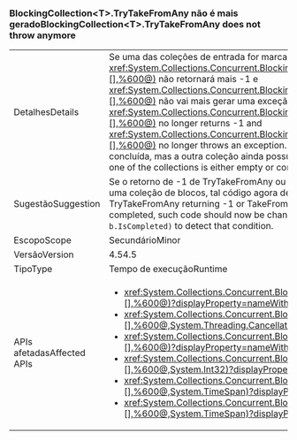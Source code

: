 ### <a name="blockingcollectionlttgttrytakefromany-does-not-throw-anymore"></a><span data-ttu-id="1cf07-101">BlockingCollection&lt;T&gt;.TryTakeFromAny não é mais gerado</span><span class="sxs-lookup"><span data-stu-id="1cf07-101">BlockingCollection&lt;T&gt;.TryTakeFromAny does not throw anymore</span></span>

|   |   |
|---|---|
|<span data-ttu-id="1cf07-102">Detalhes</span><span class="sxs-lookup"><span data-stu-id="1cf07-102">Details</span></span>|<span data-ttu-id="1cf07-103">Se uma das coleções de entrada for marcada como concluída, <xref:System.Collections.Concurrent.BlockingCollection%601.TryTakeFromAny(System.Collections.Concurrent.BlockingCollection{%600}[],%600@)> não retornará mais -1 e <xref:System.Collections.Concurrent.BlockingCollection%601.TakeFromAny(System.Collections.Concurrent.BlockingCollection{%600}[],%600@)> não vai mais gerar uma exceção.</span><span class="sxs-lookup"><span data-stu-id="1cf07-103">If one of the input collections is marked completed, <xref:System.Collections.Concurrent.BlockingCollection%601.TryTakeFromAny(System.Collections.Concurrent.BlockingCollection{%600}[],%600@)> no longer returns -1 and <xref:System.Collections.Concurrent.BlockingCollection%601.TakeFromAny(System.Collections.Concurrent.BlockingCollection{%600}[],%600@)> no longer throws an exception.</span></span> <span data-ttu-id="1cf07-104">Essa alteração possibilita trabalhar com coleções quando uma das coleções está vazia ou concluída, mas a outra coleção ainda possui itens que podem ser recuperados.</span><span class="sxs-lookup"><span data-stu-id="1cf07-104">This change makes it possible to work with collections when one of the collections is either empty or completed, but the other collection still has items that can be retrieved.</span></span>|
|<span data-ttu-id="1cf07-105">Sugestão</span><span class="sxs-lookup"><span data-stu-id="1cf07-105">Suggestion</span></span>|<span data-ttu-id="1cf07-106">Se o retorno de -1 de TryTakeFromAny ou a geração de TakeFromAny foram usados para fins de fluxo de controle no caso de conclusão de uma coleção de blocos, tal código agora deverá ser alterado para usar <code>.Any(b =&gt; b.IsCompleted)</code> a fim de detectar essa condição.</span><span class="sxs-lookup"><span data-stu-id="1cf07-106">If TryTakeFromAny returning -1 or TakeFromAny throwing were used for control-flow purposes in cases of a blocking collection being completed, such code should now be changed to use <code>.Any(b =&gt; b.IsCompleted)</code> to detect that condition.</span></span>|
|<span data-ttu-id="1cf07-107">Escopo</span><span class="sxs-lookup"><span data-stu-id="1cf07-107">Scope</span></span>|<span data-ttu-id="1cf07-108">Secundário</span><span class="sxs-lookup"><span data-stu-id="1cf07-108">Minor</span></span>|
|<span data-ttu-id="1cf07-109">Versão</span><span class="sxs-lookup"><span data-stu-id="1cf07-109">Version</span></span>|<span data-ttu-id="1cf07-110">4.5</span><span class="sxs-lookup"><span data-stu-id="1cf07-110">4.5</span></span>|
|<span data-ttu-id="1cf07-111">Tipo</span><span class="sxs-lookup"><span data-stu-id="1cf07-111">Type</span></span>|<span data-ttu-id="1cf07-112">Tempo de execução</span><span class="sxs-lookup"><span data-stu-id="1cf07-112">Runtime</span></span>|
|<span data-ttu-id="1cf07-113">APIs afetadas</span><span class="sxs-lookup"><span data-stu-id="1cf07-113">Affected APIs</span></span>|<ul><li><xref:System.Collections.Concurrent.BlockingCollection%601.TakeFromAny(System.Collections.Concurrent.BlockingCollection{%600}[],%600@)?displayProperty=nameWithType></li><li><xref:System.Collections.Concurrent.BlockingCollection%601.TakeFromAny(System.Collections.Concurrent.BlockingCollection{%600}[],%600@,System.Threading.CancellationToken)?displayProperty=nameWithType></li><li><xref:System.Collections.Concurrent.BlockingCollection%601.TryTakeFromAny(System.Collections.Concurrent.BlockingCollection{%600}[],%600@)?displayProperty=nameWithType></li><li><xref:System.Collections.Concurrent.BlockingCollection%601.TryTakeFromAny(System.Collections.Concurrent.BlockingCollection{%600}[],%600@,System.Int32)?displayProperty=nameWithType></li><li><xref:System.Collections.Concurrent.BlockingCollection%601.TryTakeFromAny(System.Collections.Concurrent.BlockingCollection{%600}[],%600@,System.TimeSpan)?displayProperty=nameWithType></li><li><xref:System.Collections.Concurrent.BlockingCollection%601.TryTakeFromAny(System.Collections.Concurrent.BlockingCollection{%600}[],%600@,System.TimeSpan)?displayProperty=nameWithType></li></ul>|

